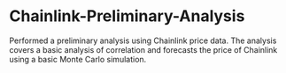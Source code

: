 # Chainlink-Preliminary-Analysis
Performed a preliminary analysis using Chainlink price data. The analysis covers a basic analysis of correlation and forecasts the price of Chainlink using a basic Monte Carlo simulation.
